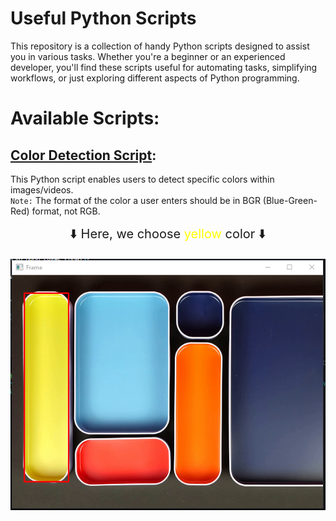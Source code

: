 # Useful Python Scripts

This repository is a collection of handy Python scripts designed to assist you in various tasks. Whether you're a beginner or an experienced developer, you'll find these scripts useful for automating tasks, simplifying workflows, or just exploring different aspects of Python programming.

# Available Scripts:

## [Color Detection Script](detect_specific_color_in_image.py):

This Python script enables users to detect specific colors within images/videos. <br>
`Note:` The format of the color a user enters should be in BGR (Blue-Green-Red) format, not RGB.

<div align="center">
    <p style="font-size: 20px; margin-top: 10px;">⬇️ Here, we choose <span style="color: yellow;">yellow</span> color ⬇️</p>
    <img src="./Assets/detect-specific-color-in-image.png" alt="Specific Color Detection In Image">
</div>

